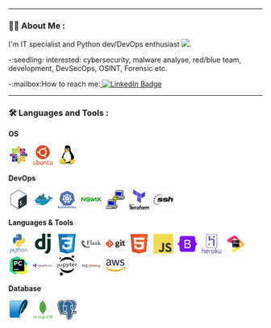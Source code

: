 ### 


---
### :woman_technologist: About Me :
I'm IT specialist and Python dev/DevOps enthusiast <img src="https://media.giphy.com/media/WUlplcMpOCEmTGBtBW/giphy.gif" width="30">.

<p>-:seedling: interested: cybersecurity, malware analyse, red/blue team, development, DevSecOps, OSINT, Forensic etc.</p>
<p>-:mailbox:How to reach me:<a href="https://www.linkedin.com/in/marianaiv91/"> 
    <img src="https://img.shields.io/badge/LinkedIn-blue?style=for-the-badge&logo=linkedin&logoColor=white" alt="LinkedIn Badge"/></a>

---
### :hammer_and_wrench: Languages and Tools :
<div>
  <p><b> OS </b></p>
  <img src="https://github.com/devicons/devicon/blob/master/icons/centos/centos-original.svg" title="CentOS" alt="CentOS" width="40" height="40"/>&nbsp;
  <img src="https://github.com/devicons/devicon/blob/master/icons/ubuntu/ubuntu-plain-wordmark.svg" title="Ubuntu" alt="Ubuntu" width="40" height="40"/>&nbsp;
  <img src="https://github.com/devicons/devicon/blob/master/icons/linux/linux-original.svg" title="Linux" alt="Linux" width="40" height="40"/>&nbsp;
  
  
  <p><b> DevOps </b></p>
    <img src="https://github.com/devicons/devicon/blob/master/icons/bash/bash-original.svg" title="Bash" alt="Bash" width="40" height="40"/>&nbsp;
  <img src="https://github.com/devicons/devicon/blob/master/icons/docker/docker-original.svg" title="Docker" alt="Docker" width="40" height="40"/>&nbsp;
  <img src="https://github.com/devicons/devicon/blob/master/icons/kubernetes/kubernetes-plain-wordmark.svg" title="Kube"  alt="Kube" width="40" height="40"/>&nbsp;
  <img src="https://github.com/devicons/devicon/blob/master/icons/nginx/nginx-original.svg" title="Nginx" alt="Nginx" width="40" height="40"/>&nbsp;
  <img src="https://github.com/devicons/devicon/blob/master/icons/putty/putty-original.svg" title="Putty" alt="Putty" width="40" height="40"/>&nbsp;
  <img src="https://github.com/devicons/devicon/blob/master/icons/terraform/terraform-original-wordmark.svg" title="Terra" alt="Terra" width="40" height="40"/>&nbsp;
  <img src="https://github.com/devicons/devicon/blob/master/icons/ssh/ssh-original-wordmark.svg" title="SSH" alt="SHH" width="40" height="40"/>&nbsp;
   <p></p>
  <p><b> Languages & Tools </b></p>
    <p></p>
  <img src="https://github.com/devicons/devicon/blob/master/icons/python/python-original-wordmark.svg" title="Python" alt="Python" width="40" height="40"/>&nbsp; 
  <img src="https://github.com/devicons/devicon/blob/master/icons/django/django-plain.svg" title="Django" alt="Djangog" width="40" height="40"/>&nbsp;
  <img src="https://github.com/devicons/devicon/blob/master/icons/css3/css3-original.svg" title="CSS" alt="CSS" width="40" height="40"/>&nbsp;
  <img src="https://github.com/devicons/devicon/blob/master/icons/flask/flask-original-wordmark.svg" title="Flask" alt="Flask " width="40" height="40"/>&nbsp;
  <img src="https://github.com/devicons/devicon/blob/master/icons/git/git-original-wordmark.svg"  title="GIT" alt="GIT" width="40" height="40"/>&nbsp;
  <img src="https://github.com/devicons/devicon/blob/master/icons/html5/html5-original.svg" title="HTML5" alt="HTML" width="40" height="40"/>&nbsp;
  <img src="https://github.com/devicons/devicon/blob/master/icons/javascript/javascript-original.svg" title="JavaScript" alt="JavaScript" width="40" height="40"/>&nbsp;
  <img src="https://github.com/devicons/devicon/blob/master/icons/bootstrap/bootstrap-original.svg" title="BootS" alt="BootS" width="40" height="40"/>&nbsp;
  <img src="https://github.com/devicons/devicon/blob/master/icons/heroku/heroku-original-wordmark.svg" title="Heroku" alt="Heroku" width="40" height="40"/>&nbsp;   
  <img src="https://github.com/devicons/devicon/blob/master/icons/jetbrains/jetbrains-original.svg" title="Jet"  alt="Jet" width="40" height="40"/>&nbsp;  
  <img src="https://github.com/devicons/devicon/blob/master/icons/pycharm/pycharm-original.svg" title="PyCharm"  alt="Pycharm" width="40" height="40"/>&nbsp; 
  <img src="https://github.com/devicons/devicon/blob/master/icons/visualstudio/visualstudio-plain-wordmark.svg" title="VS"  alt="VS" width="40" height="40"/>&nbsp;
  <img src="https://github.com/devicons/devicon/blob/master/icons/jupyter/jupyter-plain-wordmark.svg" title="Jupiter"  alt="Jupiter" width="40" height="40"/>&nbsp;
  <img src="https://github.com/devicons/devicon/blob/master/icons/sqlalchemy/sqlalchemy-original-wordmark.svg" title="SQLAlc" alt="SQLAlc" width="40" height="40"/>&nbsp;
  <img src="https://github.com/devicons/devicon/blob/master/icons/amazonwebservices/amazonwebservices-original-wordmark.svg" title="Amazon" alt="Amazon" width="40" height="40"/>&nbsp;
   <p></p>
 <p><b> Database </b></p>
     <p></p>
  <img src="https://github.com/devicons/devicon/blob/master/icons/sqlite/sqlite-original.svg" title="Lite" alt="Lite" width="40" height="40"/>&nbsp;
  <img src="https://github.com/devicons/devicon/blob/master/icons/mongodb/mongodb-plain-wordmark.svg" title="Mongo" alt="Mongo" width="40" height="40"/>&nbsp;
  <img src="https://github.com/devicons/devicon/blob/master/icons/postgresql/postgresql-original.svg" title="PostG" alt="PostG" width="40" height="40"/>&nbsp;
  </div>
